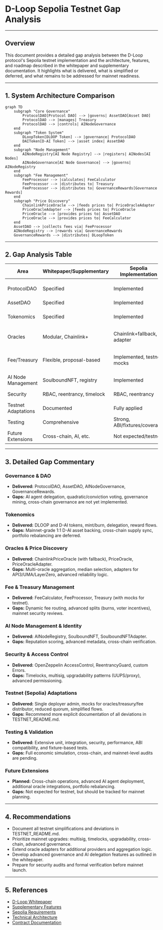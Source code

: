 # D-Loop Sepolia Testnet Gap Analysis

---

## Overview
This document provides a detailed gap analysis between the D-Loop protocol's Sepolia testnet implementation and the architecture, features, and roadmap described in the whitepaper and supplementary documentation. It highlights what is delivered, what is simplified or deferred, and what remains to be addressed for mainnet readiness.

---

## 1. System Architecture Comparison

```mermaid
graph TD
    subgraph "Core Governance"
        ProtocolDAO[Protocol DAO] --> |governs| AssetDAO[Asset DAO]
        ProtocolDAO --> |manages| Treasury
        ProtocolDAO --> |controls| AINodeGovernance
    end
    subgraph "Token System"
        DLoopToken[DLOOP Token] --> |governance| ProtocolDAO
        DAIToken[D-AI Token] --> |asset index| AssetDAO
    end
    subgraph "Node Management"
        AINodeRegistry[AI Node Registry] --> |registers| AINodes[AI Nodes]
        AINodeGovernance[AI Node Governance] --> |governs| AINodeRegistry
    end
    subgraph "Fee Management"
        FeeProcessor --> |calculates| FeeCalculator
        FeeProcessor --> |distributes to| Treasury
        FeeProcessor --> |distributes to| GovernanceRewards[Governance Rewards]
    end
    subgraph "Price Discovery"
        ChainlinkPriceOracle --> |feeds prices to| PriceOracleAdapter
        PriceOracleAdapter --> |feeds prices to| PriceOracle
        PriceOracle --> |provides prices to| AssetDAO
        PriceOracle --> |provides prices to| FeeCalculator
    end
    AssetDAO --> |collects fees via| FeeProcessor
    AINodeRegistry --> |rewards via| GovernanceRewards
    GovernanceRewards --> |distributes| DLoopToken
```

---

## 2. Gap Analysis Table

| Area                | Whitepaper/Supplementary | Sepolia Implementation        | Gaps/Deferred |
|---------------------|-------------------------|-------------------------------|---------------|
| ProtocolDAO         | Specified               | Implemented                   | Advanced voting, AI delegation |
| AssetDAO            | Specified               | Implemented                   | None (testnet) |
| Tokenomics          | Specified               | Implemented                   | Cross-chain, advanced modeling |
| Oracles             | Modular, Chainlink+     | Chainlink+fallback, adapter   | Multi-oracle, full aggregation |
| Fee/Treasury        | Flexible, proposal-based| Implemented, testnet mocks    | Dynamic routing, mainnet security |
| AI Node Management  | SoulboundNFT, registry  | Implemented                   | Reputation, cross-chain |
| Security            | RBAC, reentrancy, timelock | RBAC, reentrancy         | Timelock, upgradability |
| Testnet Adaptations | Documented              | Fully applied                 | More doc clarity |
| Testing             | Comprehensive           | Strong, ABI/fixtures/coverage | Mainnet audit, cross-chain |
| Future Extensions   | Cross-chain, AI, etc.   | Not expected/testnet          | N/A           |

---

## 3. Detailed Gap Commentary

### Governance & DAO
- **Delivered:** ProtocolDAO, AssetDAO, AINodeGovernance, GovernanceRewards.
- **Gaps:** AI agent delegation, quadratic/conviction voting, governance mining, cross-chain governance are not yet implemented.

### Tokenomics
- **Delivered:** DLOOP and D-AI tokens, mint/burn, delegation, reward flows.
- **Gaps:** Mainnet-grade 1:1 D-AI asset backing, cross-chain supply sync, portfolio rebalancing are deferred.

### Oracles & Price Discovery
- **Delivered:** ChainlinkPriceOracle (with fallback), PriceOracle, PriceOracleAdapter.
- **Gaps:** Multi-oracle aggregation, median selection, adapters for API3/UMA/LayerZero, advanced reliability logic.

### Fee & Treasury Management
- **Delivered:** FeeCalculator, FeeProcessor, Treasury (with mocks for testnet).
- **Gaps:** Dynamic fee routing, advanced splits (burns, voter incentives), mainnet security reviews.

### AI Node Management & Identity
- **Delivered:** AINodeRegistry, SoulboundNFT, SoulboundNFTAdapter.
- **Gaps:** Reputation scoring, advanced metadata, cross-chain verification.

### Security & Access Control
- **Delivered:** OpenZeppelin AccessControl, ReentrancyGuard, custom Errors.
- **Gaps:** Timelocks, multisig, upgradability patterns (UUPS/proxy), advanced permissioning.

### Testnet (Sepolia) Adaptations
- **Delivered:** Single deployer admin, mocks for oracles/treasury/fee distributor, reduced quorum, simplified flows.
- **Gaps:** Recommend more explicit documentation of all deviations in TESTNET_README.md.

### Testing & Validation
- **Delivered:** Extensive unit, integration, security, performance, ABI compatibility, and fixture-based tests.
- **Gaps:** Full economic simulation, cross-chain, and mainnet-level audits are pending.

### Future Extensions
- **Planned:** Cross-chain operations, advanced AI agent deployment, additional oracle integrations, portfolio rebalancing.
- **Gaps:** Not expected for testnet, but should be tracked for mainnet planning.

---

## 4. Recommendations
- Document all testnet simplifications and deviations in TESTNET_README.md.
- Prioritize mainnet upgrades: multisig, timelocks, upgradability, cross-chain, advanced governance.
- Extend oracle adapters for additional providers and aggregation logic.
- Develop advanced governance and AI delegation features as outlined in the whitepaper.
- Prepare for security audits and formal verification before mainnet launch.

---

## 5. References
- [D-Loop Whitepaper](d-loop-whitepaper.md)
- [Supplementary Features](d-loop-supplementary-features.md)
- [Sepolia Requirements](SEPOLIA_REQUIREMENTS.md)
- [Technical Architecture](docs/technical-docs/ARCHITECTURE.md)
- [Contract Documentation](docs/technical-docs/CONTRACTS.md)
